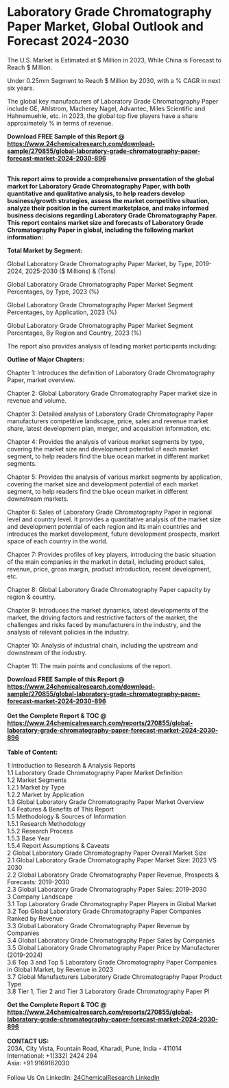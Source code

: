 <h1>Laboratory Grade Chromatography Paper Market, Global Outlook and Forecast 2024-2030</h1><p>
The U.S. Market is Estimated at $ Million in 2023, While China is Forecast to Reach $ Million.</p><p>
Under 0.25mm Segment to Reach $ Million by 2030, with a % CAGR in next six years.</p><p>
The global key manufacturers of Laboratory Grade Chromatography Paper include GE, Ahlstrom, Macherey Nagel, Advantec, Miles Scientific and Hahnemuehle, etc. in 2023, the global top five players have a share approximately % in terms of revenue.</p><div><b>Download FREE Sample of this Report @ 
            <a href="https://www.24chemicalresearch.com/download-sample/270855/global-laboratory-grade-chromatography-paper-forecast-market-2024-2030-896">
            https://www.24chemicalresearch.com/download-sample/270855/global-laboratory-grade-chromatography-paper-forecast-market-2024-2030-896</a></b></div><br><p>
<strong>This report aims to provide a comprehensive presentation of the global market for Laboratory Grade Chromatography Paper, with both quantitative and qualitative analysis, to help readers develop business/growth strategies, assess the market competitive situation, analyze their position in the current marketplace, and make informed business decisions regarding Laboratory Grade Chromatography Paper. This report contains market size and forecasts of Laboratory Grade Chromatography Paper in global, including the following market information:</strong>
</p><p>
<strong>Total Market by Segment:</strong></p><p>
Global Laboratory Grade Chromatography Paper Market, by Type, 2019-2024, 2025-2030 ($ Millions) &amp; (Tons)</p><p>
Global Laboratory Grade Chromatography Paper Market Segment Percentages, by Type, 2023 (%)</p><p>
</p><p>
Global Laboratory Grade Chromatography Paper Market Segment Percentages, by Application, 2023 (%)</p><p>
</p><p>
Global Laboratory Grade Chromatography Paper Market Segment Percentages, By Region and Country, 2023 (%)</p><p>
</p><p>
The report also provides analysis of leading market participants including:</p><p>
</p><p>
</p><p>
</p><p><strong>Outline of Major Chapters:</strong></p><p>
</p><p>Chapter 1: Introduces the definition of Laboratory Grade Chromatography Paper, market overview.</p><p>
Chapter 2: Global Laboratory Grade Chromatography Paper market size in revenue and volume.</p><p>
Chapter 3: Detailed analysis of Laboratory Grade Chromatography Paper manufacturers competitive landscape, price, sales and revenue market share, latest development plan, merger, and acquisition information, etc.</p><p>
Chapter 4: Provides the analysis of various market segments by type, covering the market size and development potential of each market segment, to help readers find the blue ocean market in different market segments.</p><p>
Chapter 5: Provides the analysis of various market segments by application, covering the market size and development potential of each market segment, to help readers find the blue ocean market in different downstream markets.</p><p>
Chapter 6: Sales of Laboratory Grade Chromatography Paper in regional level and country level. It provides a quantitative analysis of the market size and development potential of each region and its main countries and introduces the market development, future development prospects, market space of each country in the world.</p><p>
Chapter 7: Provides profiles of key players, introducing the basic situation of the main companies in the market in detail, including product sales, revenue, price, gross margin, product introduction, recent development, etc.</p><p>
Chapter 8: Global Laboratory Grade Chromatography Paper capacity by region &amp; country.</p><p>
Chapter 9: Introduces the market dynamics, latest developments of the market, the driving factors and restrictive factors of the market, the challenges and risks faced by manufacturers in the industry, and the analysis of relevant policies in the industry.</p><p>
Chapter 10: Analysis of industrial chain, including the upstream and downstream of the industry.</p><p>
Chapter 11: The main points and conclusions of the report.</p><div><b>Download FREE Sample of this Report @ 
            <a href="https://www.24chemicalresearch.com/download-sample/270855/global-laboratory-grade-chromatography-paper-forecast-market-2024-2030-896">
            https://www.24chemicalresearch.com/download-sample/270855/global-laboratory-grade-chromatography-paper-forecast-market-2024-2030-896</a></b></div><br><div><b>Get the Complete Report & TOC @ 
            <a href="https://www.24chemicalresearch.com/reports/270855/global-laboratory-grade-chromatography-paper-forecast-market-2024-2030-896">
            https://www.24chemicalresearch.com/reports/270855/global-laboratory-grade-chromatography-paper-forecast-market-2024-2030-896</a></b></div><br>
            <b>Table of Content:</b><p>1 Introduction to Research & Analysis Reports<br />
    1.1 Laboratory Grade Chromatography Paper Market Definition<br />
    1.2 Market Segments<br />
        1.2.1 Market by Type<br />
        1.2.2 Market by Application<br />
    1.3 Global Laboratory Grade Chromatography Paper Market Overview<br />
    1.4 Features & Benefits of This Report<br />
    1.5 Methodology & Sources of Information<br />
        1.5.1 Research Methodology<br />
        1.5.2 Research Process<br />
        1.5.3 Base Year<br />
        1.5.4 Report Assumptions & Caveats<br />
2 Global Laboratory Grade Chromatography Paper Overall Market Size<br />
    2.1 Global Laboratory Grade Chromatography Paper Market Size: 2023 VS 2030<br />
    2.2 Global Laboratory Grade Chromatography Paper Revenue, Prospects & Forecasts: 2019-2030<br />
    2.3 Global Laboratory Grade Chromatography Paper Sales: 2019-2030<br />
3 Company Landscape<br />
    3.1 Top Laboratory Grade Chromatography Paper Players in Global Market<br />
    3.2 Top Global Laboratory Grade Chromatography Paper Companies Ranked by Revenue<br />
    3.3 Global Laboratory Grade Chromatography Paper Revenue by Companies<br />
    3.4 Global Laboratory Grade Chromatography Paper Sales by Companies<br />
    3.5 Global Laboratory Grade Chromatography Paper Price by Manufacturer (2019-2024)<br />
    3.6 Top 3 and Top 5 Laboratory Grade Chromatography Paper Companies in Global Market, by Revenue in 2023<br />
    3.7 Global Manufacturers Laboratory Grade Chromatography Paper Product Type<br />
    3.8 Tier 1, Tier 2 and Tier 3 Laboratory Grade Chromatography Paper Pl</p><div><b>Get the Complete Report & TOC @ 
            <a href="https://www.24chemicalresearch.com/reports/270855/global-laboratory-grade-chromatography-paper-forecast-market-2024-2030-896">
            https://www.24chemicalresearch.com/reports/270855/global-laboratory-grade-chromatography-paper-forecast-market-2024-2030-896</a></b></div><br><b>CONTACT US:</b><br>
            203A, City Vista, Fountain Road, Kharadi, Pune, India - 411014<br>
            International: +1(332) 2424 294<br>
            Asia: +91 9169162030 <br><br>
            Follow Us On LinkedIn: <a href="https://www.linkedin.com/company/24chemicalresearch/">24ChemicalResearch LinkedIn</a>